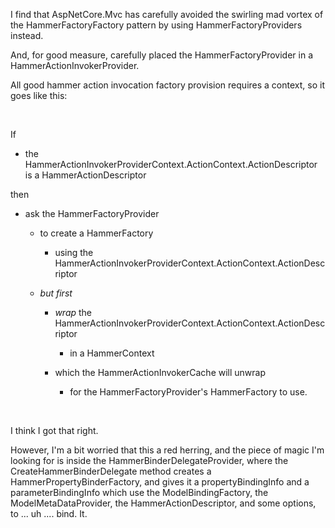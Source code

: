 I find that AspNetCore.Mvc has carefully avoided the swirling mad vortex of the
HammerFactoryFactory pattern by using HammerFactoryProviders instead.

And, for good measure, carefully placed the HammerFactoryProvider in a
HammerActionInvokerProvider.

All good hammer action invocation factory provision requires a context, so it
goes like this:

 

If

-   the HammerActionInvokerProviderContext.ActionContext.ActionDescriptor is a
    HammerActionDescriptor

then

-   ask the HammerFactoryProvider

    -   to create a HammerFactory

        -   using the
            HammerActionInvokerProviderContext.ActionContext.ActionDescriptor

    -   *but first*

        -   *wrap* the
            HammerActionInvokerProviderContext.ActionContext.ActionDescriptor

            -   in a HammerContext

        -   which the HammerActionInvokerCache will unwrap

            -   for the HammerFactoryProvider's HammerFactory to use.

 

I think I got that right.

However, I'm a bit worried that this a red herring, and the piece of magic I'm
looking for is inside the HammerBinderDelegateProvider, where the
CreateHammerBinderDelegate method creates a HammerPropertyBinderFactory, and
gives it a propertyBindingInfo and a parameterBindingInfo which use the
ModelBindingFactory, the ModelMetaDataProvider, the HammerActionDescriptor, and
some options, to ... uh .... bind. It.
